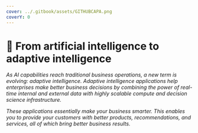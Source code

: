 ```yaml
---
cover: ../.gitbook/assets/GITHUBCAPA.png
coverY: 0
---
```


# 🧿 From artificial intelligence to adaptive intelligence

_As AI capabilities reach traditional business operations, a new term is evolving: adaptive intelligence. Adaptive intelligence applications help enterprises make better business decisions by combining the power of real-time internal and external data with highly scalable compute and decision science infrastructure._

_These applications essentially make your business smarter. This enables you to provide your customers with better products, recommendations, and services, all of which bring better business results._
